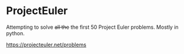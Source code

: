 ProjectEuler
============

Attempting to solve ~~all the~~ the first 50 Project Euler problems.
Mostly in python.

https://projecteuler.net/problems
